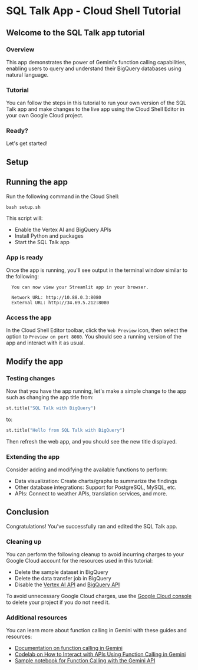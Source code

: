 # SQL Talk App - Cloud Shell Tutorial

## Welcome to the SQL Talk app tutorial

### Overview

This app demonstrates the power of Gemini's function calling capabilities,
enabling users to query and understand their BigQuery databases using natural
language.

### Tutorial

You can follow the steps in this tutorial to run your own version of the SQL
Talk app and make changes to the live app using the Cloud Shell Editor in your
own Google Cloud project.

### Ready?

Let's get started!

## Setup

## Running the app

Run the following command in the Cloud Shell:

```
bash setup.sh
```

This script will:

- Enable the Vertex AI and BigQuery APIs
- Install Python and packages
- Start the SQL Talk app

### App is ready

Once the app is running, you'll see output in the terminal window similar to the
following:

```
  You can now view your Streamlit app in your browser.

  Network URL: http://10.88.0.3:8080
  External URL: http://34.69.5.212:8080
```

### Access the app

In the Cloud Shell Editor toolbar, click the `Web Preview` icon, then select the
option to `Preview on port 8080`. You should see a running version of the app
and interact with it as usual.

## Modify the app

### Testing changes

Now that you have the app running, let's make a simple change to the app such as
changing the app title from:

```python
st.title("SQL Talk with BigQuery")
```

to:

```python
st.title("Hello from SQL Talk with BigQuery")
```

Then refresh the web app, and you should see the new title displayed.

### Extending the app

Consider adding and modifying the available functions to perform:

- Data visualization: Create charts/graphs to summarize the findings
- Other database integrations: Support for PostgreSQL, MySQL, etc.
- APIs: Connect to weather APIs, translation services, and more.

## Conclusion

Congratulations! You've successfully ran and edited the SQL Talk app.

### Cleaning up

You can perform the following cleanup to avoid incurring charges to your Google
Cloud account for the resources used in this tutorial:

- Delete the sample dataset in BigQuery
- Delete the data transfer job in BigQuery
- Disable the
  [Vertex AI API](https://console.cloud.google.com/apis/library/aiplatform.googleapis.com)
  and
  [BigQuery API](https://console.cloud.google.com/apis/library/bigquery.googleapis.com)

To avoid unnecessary Google Cloud charges, use the
[Google Cloud console](https://console.cloud.google.com/) to delete your project
if you do not need it.

### Additional resources

You can learn more about function calling in Gemini with these guides and resources:

- [Documentation on function calling in Gemini](https://cloud.google.com/vertex-ai/docs/generative-ai/multimodal/function-calling)
- [Codelab on How to Interact with APIs Using Function Calling in Gemini](https://codelabs.developers.google.com/codelabs/gemini-function-calling)
- [Sample notebook for Function Calling with the Gemini API](https://github.com/GoogleCloudPlatform/generative-ai/blob/main/gemini/function-calling/intro_function_calling.ipynb)

